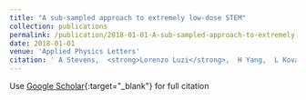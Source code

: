 ```yaml
---
title: "A sub-sampled approach to extremely low-dose STEM"
collection: publications
permalink: /publication/2018-01-01-A-sub-sampled-approach-to-extremely-low-dose-STEM
date: 2018-01-01
venue: 'Applied Physics Letters'
citation: ' A Stevens,  <strong>Lorenzo Luzi</strong>,  H Yang,  L Kovarik,  BL Mehdi,  A Liyu,  ME Gehm,  ND Browning, &quot;A sub-sampled approach to extremely low-dose STEM.&quot; Applied Physics Letters, 2018.'
---
```

Use [Google Scholar](https://scholar.google.com/scholar?q=A+sub+sampled+approach+to+extremely+low+dose+STEM){:target="_blank"} for full citation